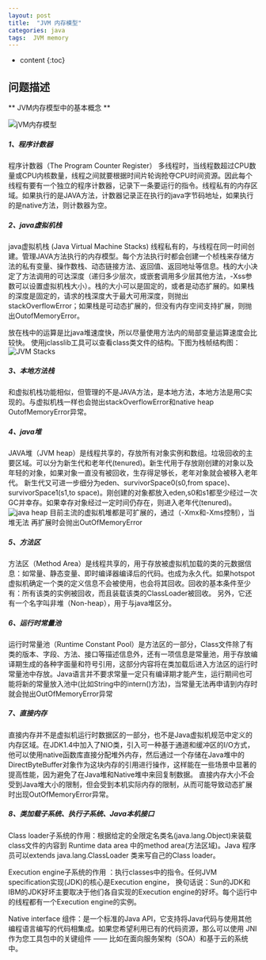 ```yaml
---
layout: post
title:  "JVM 内存模型"
categories: java
tags:  JVM memory
---
```


* content
{:toc}

## 问题描述

**
JVM内存模型中的基本概念
**

![jVM内存模型](http://img.blog.csdn.net/20131231175136859?watermark/2/text/aHR0cDovL2Jsb2cuY3Nkbi5uZXQva2luZ29md29ybGQ=/font/5a6L5L2T/fontsize/400/fill/I0JBQkFCMA==/dissolve/70/gravity/SouthEast)

##### 1、程序计数器

程序计数器（The Program Counter Register）
多线程时，当线程数超过CPU数量或CPU内核数量，线程之间就要根据时间片轮询抢夺CPU时间资源。因此每个线程有要有一个独立的程序计数器，记录下一条要运行的指令。线程私有的内存区域。如果执行的是JAVA方法，计数器记录正在执行的java字节码地址，如果执行的是native方法，则计数器为空。

##### 2、java虚拟机栈

java虚拟机栈 (Java Virtual Machine Stacks)
线程私有的，与线程在同一时间创建。管理JAVA方法执行的内存模型。每个方法执行时都会创建一个桢栈来存储方法的私有变量、操作数栈、动态链接方法、返回值、返回地址等信息。栈的大小决定了方法调用的可达深度（递归多少层次，或嵌套调用多少层其他方法，-Xss参数可以设置虚拟机栈大小）。栈的大小可以是固定的，或者是动态扩展的。如果栈的深度是固定的，请求的栈深度大于最大可用深度，则抛出stackOverflowError；如果栈是可动态扩展的，但没有内存空间支持扩展，则抛出OutofMemoryError。

放在栈中的运算是比java堆速度快，所以尽量使用方法内的局部变量运算速度会比较快。
使用jclasslib工具可以查看class类文件的结构。下图为栈帧结构图：
![JVM Stacks](http://img.blog.csdn.net/20140101100938109?watermark/2/text/aHR0cDovL2Jsb2cuY3Nkbi5uZXQva2luZ29md29ybGQ=/font/5a6L5L2T/fontsize/400/fill/I0JBQkFCMA==/dissolve/70/gravity/SouthEast)

##### 3、本地方法栈

和虚拟机栈功能相似，但管理的不是JAVA方法，是本地方法，本地方法是用C实现的。与虚拟机栈一样也会抛出stackOverflowError和native heap OutofMemoryError异常。

##### 4、java堆

JAVA堆（JVM heap）是线程共享的，存放所有对象实例和数组。垃圾回收的主要区域。可以分为新生代和老年代(tenured)。新生代用于存放刚创建的对象以及年轻的对象，如果对象一直没有被回收，生存得足够长，老年对象就会被移入老年代。
新生代又可进一步细分为eden、survivorSpace0(s0,from space)、survivorSpace1(s1,to space)。刚创建的对象都放入eden,s0和s1都至少经过一次GC并幸存。如果幸存对象经过一定时间仍存在，则进入老年代(tenured)。
![java heap](http://img.blog.csdn.net/20140101101922203?watermark/2/text/aHR0cDovL2Jsb2cuY3Nkbi5uZXQva2luZ29md29ybGQ=/font/5a6L5L2T/fontsize/400/fill/I0JBQkFCMA==/dissolve/70/gravity/SouthEast)
目前主流的虚拟机堆都是可扩展的，通过（-Xmx和-Xms控制），当堆无法 再扩展时会抛出OutOfMemoryError

##### 5、方法区

方法区（Method Area）是线程共享的，用于存放被虚拟机加载的类的元数据信息：如常量、静态变量、即时编译器编译后的代码。也成为永久代。如果hotspot虚拟机确定一个类的定义信息不会被使用，也会将其回收。回收的基本条件至少有：所有该类的实例被回收，而且装载该类的ClassLoader被回收。
另外，它还有一个名字叫非堆（Non-heap），用于与java堆区分。

##### 6、运行时常量池

运行时常量池（Runtime Constant Pool）是方法区的一部分，Class文件除了有类的版本、字段、方法、接口等描述信息外，还有一项信息是常量池，用于存放编译期生成的各种字面量和符号引用，这部分内容将在类加载后进入方法区的运行时常量池中存放。Java语言并不要求常量一定只有编译期才能产生，运行期间也可能将新的常量放入池中(比如String中的intern()方法)，当常量无法再申请到内存时就会抛出OutOfMemoryError异常

##### 7、直接内存

直接内存并不是虚拟机运行时数据区的一部分，也不是Java虚拟机规范中定义的内存区域。在JDK1.4中加入了NIO类，引入可一种基于通道和缓冲区的I/O方式，他可以使用native函数库直接分配堆外内存，然后通过一个存储在Java堆中的DirectByteBuffer对象作为这块内存的引用进行操作，这样能在一些场景中显著的提高性能，因为避免了在Java堆和Native堆中来回复制数据。
直接内存大小不会受到Java堆大小的限制，但会受到本机实际内存的限制，从而可能导致动态扩展时出现OutOfMemoryError异常。

##### 8、类加载子系统、执行子系统、Java本机接口
Class loader子系统的作用：根据给定的全限定名类名(java.lang.Object)来装载class文件的内容到 Runtime data area 中的method area(方法区域)。Java 程序员可以extends java.lang.ClassLoader 类来写自己的Class loader。

Execution engine子系统的作用 ：执行classes中的指令。任何JVM specification实现(JDK)的核心是Execution engine， 换句话说：Sun的JDK和IBM的JDK好坏主要取决于他们各自实现的Execution engine的好坏。每个运行中的线程都有一个Execution engine的实例。

Native interface 组件：是一个标准的Java API，它支持将Java代码与使用其他编程语言编写的代码相集成。如果您希望利用已有的代码资源，那么可以使用 JNI作为您工具包中的关键组件 —— 比如在面向服务架构（SOA）和基于云的系统中。
